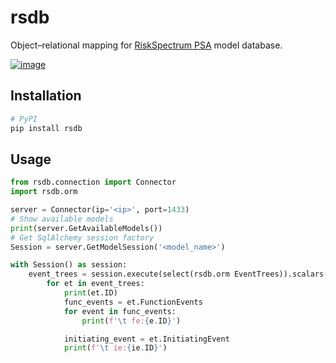 # rsdb
Object–relational mapping for [RiskSpectrum PSA](https://www.lr.org/en/riskspectrum/technical-information/psa/) model database.

[![image](https://img.shields.io/pypi/v/rsdb.svg)](https://pypi.python.org/pypi/rsdb/)

## Installation
```sh
# PyPI
pip install rsdb
```

## Usage
```python
from rsdb.connection import Connector
import rsdb.orm

server = Connector(ip='<ip>', port=1433)
# Show available models
print(server.GetAvailableModels())
# Get SqlAlchemy session factory
Session = server.GetModelSession('<model_name>')

with Session() as session:
    event_trees = session.execute(select(rsdb.orm EventTrees)).scalars().all()
        for et in event_trees:
            print(et.ID)
            func_events = et.FunctionEvents
            for event in func_events:
                print(f'\t fe:{e.ID}')

            initiating_event = et.InitiatingEvent
            print(f'\t ie:{ie.ID}')
```